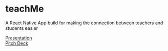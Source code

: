 # teachMe
A React Native App build for making the connection between teachers and students easier

[Presentation](https://docs.google.com/presentation/d/1hc7QOSySHF-t2ksRUvVTSQq-WoosAljACV3iI2MFb54/edit?usp=drivesdk)
<br>
[Pitch Deck](https://docs.google.com/presentation/d/1Z1hOIh4C6Fc1qTNr2HrDLMW3HCUc4-aR1ImVHGQfwC8/edit?usp=sharing)
